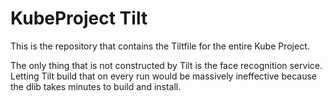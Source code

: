 # KubeProject Tilt

This is the repository that contains the Tiltfile for the entire Kube Project.

The only thing that is not constructed by Tilt is the face recognition service.
Letting Tilt build that on every run would be massively ineffective because the
dlib takes minutes to build and install.